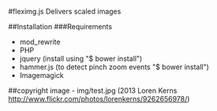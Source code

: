 #fleximg.js
Delivers scaled images

##Installation
###Requirements
* mod_rewrite
* PHP
* jquery (install using "$ bower install")
* hammer.js (to detect pinch zoom events "$ bower install")
* Imagemagick



##copyright
image - img/test.jpg (2013 Loren Kerns http://www.flickr.com/photos/lorenkerns/9262656978/)
